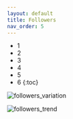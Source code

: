 ```yaml
---
layout: default
title: Followers
nav_order: 5
---
```


- 1
- 2
- 3
- 4
- 5
- 6
{:toc}

![followers_variation](/assets/followers_variation.png")

![followers_trend](/assets/followers_trend.png")

